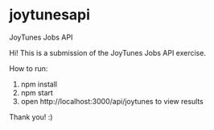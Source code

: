 # joytunesapi
JoyTunes Jobs API

Hi!
This is a submission of the JoyTunes Jobs API exercise.

How to run:
1. npm install
2. npm start
3. open http://localhost:3000/api/joytunes to view results

Thank you! :)
